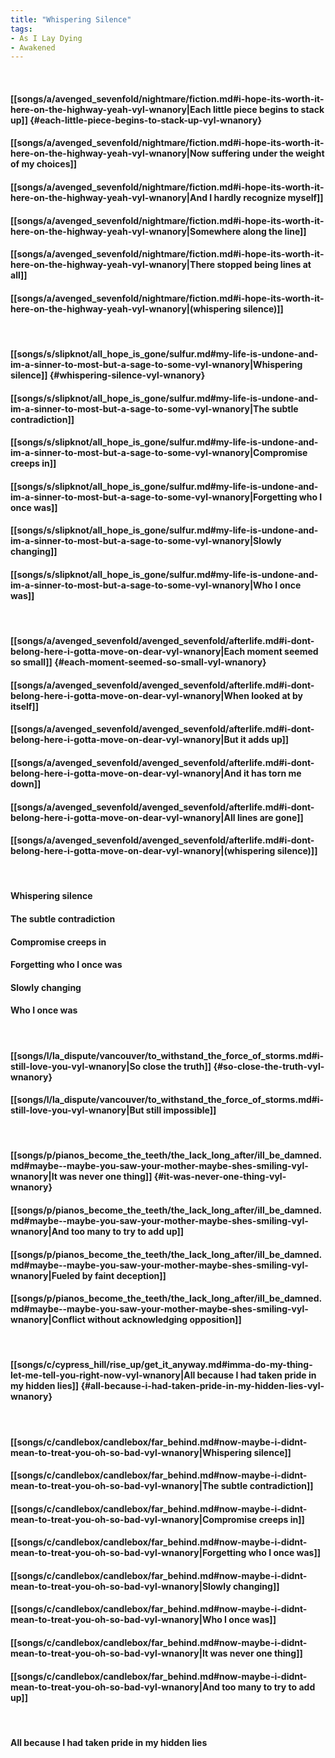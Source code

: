 ```yaml
---
title: "Whispering Silence"
tags:
- As I Lay Dying
- Awakened
---
```

&nbsp;
#### [[songs/a/avenged_sevenfold/nightmare/fiction.md#i-hope-its-worth-it-here-on-the-highway-yeah-vyl-wnanory|Each little piece begins to stack up]] {#each-little-piece-begins-to-stack-up-vyl-wnanory}
#### [[songs/a/avenged_sevenfold/nightmare/fiction.md#i-hope-its-worth-it-here-on-the-highway-yeah-vyl-wnanory|Now suffering under the weight of my choices]]
#### [[songs/a/avenged_sevenfold/nightmare/fiction.md#i-hope-its-worth-it-here-on-the-highway-yeah-vyl-wnanory|And I hardly recognize myself]]
#### [[songs/a/avenged_sevenfold/nightmare/fiction.md#i-hope-its-worth-it-here-on-the-highway-yeah-vyl-wnanory|Somewhere along the line]]
#### [[songs/a/avenged_sevenfold/nightmare/fiction.md#i-hope-its-worth-it-here-on-the-highway-yeah-vyl-wnanory|There stopped being lines at all]]
#### [[songs/a/avenged_sevenfold/nightmare/fiction.md#i-hope-its-worth-it-here-on-the-highway-yeah-vyl-wnanory|(whispering silence)]]
&nbsp;
#### [[songs/s/slipknot/all_hope_is_gone/sulfur.md#my-life-is-undone-and-im-a-sinner-to-most-but-a-sage-to-some-vyl-wnanory|Whispering silence]] {#whispering-silence-vyl-wnanory}
#### [[songs/s/slipknot/all_hope_is_gone/sulfur.md#my-life-is-undone-and-im-a-sinner-to-most-but-a-sage-to-some-vyl-wnanory|The subtle contradiction]]
#### [[songs/s/slipknot/all_hope_is_gone/sulfur.md#my-life-is-undone-and-im-a-sinner-to-most-but-a-sage-to-some-vyl-wnanory|Compromise creeps in]]
#### [[songs/s/slipknot/all_hope_is_gone/sulfur.md#my-life-is-undone-and-im-a-sinner-to-most-but-a-sage-to-some-vyl-wnanory|Forgetting who I once was]]
#### [[songs/s/slipknot/all_hope_is_gone/sulfur.md#my-life-is-undone-and-im-a-sinner-to-most-but-a-sage-to-some-vyl-wnanory|Slowly changing]]
#### [[songs/s/slipknot/all_hope_is_gone/sulfur.md#my-life-is-undone-and-im-a-sinner-to-most-but-a-sage-to-some-vyl-wnanory|Who I once was]]
&nbsp;
#### [[songs/a/avenged_sevenfold/avenged_sevenfold/afterlife.md#i-dont-belong-here-i-gotta-move-on-dear-vyl-wnanory|Each moment seemed so small]] {#each-moment-seemed-so-small-vyl-wnanory}
#### [[songs/a/avenged_sevenfold/avenged_sevenfold/afterlife.md#i-dont-belong-here-i-gotta-move-on-dear-vyl-wnanory|When looked at by itself]]
#### [[songs/a/avenged_sevenfold/avenged_sevenfold/afterlife.md#i-dont-belong-here-i-gotta-move-on-dear-vyl-wnanory|But it adds up]]
#### [[songs/a/avenged_sevenfold/avenged_sevenfold/afterlife.md#i-dont-belong-here-i-gotta-move-on-dear-vyl-wnanory|And it has torn me down]]
#### [[songs/a/avenged_sevenfold/avenged_sevenfold/afterlife.md#i-dont-belong-here-i-gotta-move-on-dear-vyl-wnanory|All lines are gone]]
#### [[songs/a/avenged_sevenfold/avenged_sevenfold/afterlife.md#i-dont-belong-here-i-gotta-move-on-dear-vyl-wnanory|(whispering silence)]]
&nbsp;
#### Whispering silence
#### The subtle contradiction
#### Compromise creeps in
#### Forgetting who I once was
#### Slowly changing
#### Who I once was
&nbsp;
#### [[songs/l/la_dispute/vancouver/to_withstand_the_force_of_storms.md#i-still-love-you-vyl-wnanory|So close the truth]] {#so-close-the-truth-vyl-wnanory}
#### [[songs/l/la_dispute/vancouver/to_withstand_the_force_of_storms.md#i-still-love-you-vyl-wnanory|But still impossible]]
&nbsp;
#### [[songs/p/pianos_become_the_teeth/the_lack_long_after/ill_be_damned.md#maybe--maybe-you-saw-your-mother-maybe-shes-smiling-vyl-wnanory|It was never one thing]] {#it-was-never-one-thing-vyl-wnanory}
#### [[songs/p/pianos_become_the_teeth/the_lack_long_after/ill_be_damned.md#maybe--maybe-you-saw-your-mother-maybe-shes-smiling-vyl-wnanory|And too many to try to add up]]
#### [[songs/p/pianos_become_the_teeth/the_lack_long_after/ill_be_damned.md#maybe--maybe-you-saw-your-mother-maybe-shes-smiling-vyl-wnanory|Fueled by faint deception]]
#### [[songs/p/pianos_become_the_teeth/the_lack_long_after/ill_be_damned.md#maybe--maybe-you-saw-your-mother-maybe-shes-smiling-vyl-wnanory|Conflict without acknowledging opposition]]
&nbsp;
#### [[songs/c/cypress_hill/rise_up/get_it_anyway.md#imma-do-my-thing-let-me-tell-you-right-now-vyl-wnanory|All because I had taken pride in my hidden lies]] {#all-because-i-had-taken-pride-in-my-hidden-lies-vyl-wnanory}
&nbsp;
#### [[songs/c/candlebox/candlebox/far_behind.md#now-maybe-i-didnt-mean-to-treat-you-oh-so-bad-vyl-wnanory|Whispering silence]]
#### [[songs/c/candlebox/candlebox/far_behind.md#now-maybe-i-didnt-mean-to-treat-you-oh-so-bad-vyl-wnanory|The subtle contradiction]]
#### [[songs/c/candlebox/candlebox/far_behind.md#now-maybe-i-didnt-mean-to-treat-you-oh-so-bad-vyl-wnanory|Compromise creeps in]]
#### [[songs/c/candlebox/candlebox/far_behind.md#now-maybe-i-didnt-mean-to-treat-you-oh-so-bad-vyl-wnanory|Forgetting who I once was]]
#### [[songs/c/candlebox/candlebox/far_behind.md#now-maybe-i-didnt-mean-to-treat-you-oh-so-bad-vyl-wnanory|Slowly changing]]
#### [[songs/c/candlebox/candlebox/far_behind.md#now-maybe-i-didnt-mean-to-treat-you-oh-so-bad-vyl-wnanory|Who I once was]]
#### [[songs/c/candlebox/candlebox/far_behind.md#now-maybe-i-didnt-mean-to-treat-you-oh-so-bad-vyl-wnanory|It was never one thing]]
#### [[songs/c/candlebox/candlebox/far_behind.md#now-maybe-i-didnt-mean-to-treat-you-oh-so-bad-vyl-wnanory|And too many to try to add up]]
&nbsp;
#### All because I had taken pride in my hidden lies
